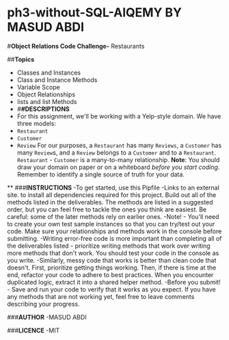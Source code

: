 # ph3-without-SQL-AlQEMY BY MASUD ABDI
#**Object Relations Code Challenge-** Restaurants 

##**Topics**
- Classes and Instances
- Class and Instance Methods
- Variable Scope
- Object Relationships
- lists and list Methods
- #**#DESCRIPTIONS**
- For this assignment, we'll be working with a Yelp-style domain.
We have three models:
- `Restaurant`
- `Customer`
- `Review`
For our purposes, a `Restaurant` has many `Reviews`, a `Customer` has many `Review`s, and a `Review` belongs to a `Customer` and to a `Restaurant`.
`Restaurant` - `Customer` is a many-to-many relationship.
**Note**: You should draw your domain on paper or on a whiteboard _before you start coding_. Remember to identify a single source of truth for your data.

**
###**INSTRUCTIONS**
-To get started, use this Pipfile
-Links to an external site. to install all dependencies required for this project.
Build out all of the methods listed in the deliverables. The methods are listed in a suggested order, but you can feel free to tackle the ones you think are easiest. Be careful: some of the later methods rely on earlier ones.
-Note!  - You'll need to create your own test sample instances so that you can try/test out your code. Make sure your relationships and methods work in the console before submitting.
-Writing error-free code is more important than completing all of the deliverables listed - prioritize writing methods that work over writing more methods that don't work. You should test your code in the console as you write.
-Similarly, messy code that works is better than clean code that doesn't. First, prioritize getting things working. Then, if there is time at the end, refactor your code to adhere to best practices. When you encounter duplicated logic, extract it into a shared helper method.
-Before you submit! - Save and run your code to verify that it works as you expect. If you have any methods that are not working yet, feel free to leave comments describing your progress.

###**AUTHOR**
-MASUD ABDI 

###**LICENCE**
-MIT
